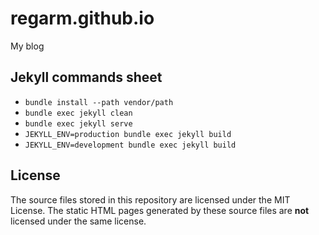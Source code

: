 # regarm.github.io
My blog

## Jekyll commands sheet
* ``bundle install --path vendor/path``
* ``bundle exec jekyll clean``
* ``bundle exec jekyll serve``
* ``JEKYLL_ENV=production bundle exec jekyll build``
* ``JEKYLL_ENV=development bundle exec jekyll build``

## License

The source files stored in this repository are licensed under the MIT License. The static HTML pages generated by these source files are **not** licensed under the same license.
